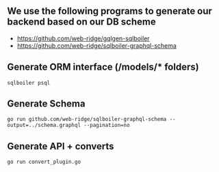 ## We use the following programs to generate our backend based on our DB scheme

- https://github.com/web-ridge/gqlgen-sqlboiler
- https://github.com/web-ridge/sqlboiler-graphql-schema

## Generate ORM interface (/models/\* folders)

```
sqlboiler psql
```

## Generate Schema

```
go run github.com/web-ridge/sqlboiler-graphql-schema --output=../schema.graphql --pagination=no
```

## Generate API + converts

```
go run convert_plugin.go
```
